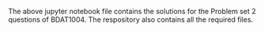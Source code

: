The above jupyter notebook file contains the solutions for the Problem set 2 questions of BDAT1004.
The respository also contains all the required files.
